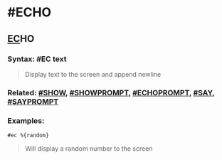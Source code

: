 # #ECHO

## <u>EC</u>HO

### **Syntax:** #EC text

> Display text to the screen and append newline

### **Related:** [#SHOW](SHOW.md), [#SHOWPROMPT](SHOWPROMPT.md), [#ECHOPROMPT](ECHOPROMPT.md), [#SAY](ECHO.md), [#SAYPROMPT](SAYPROMPT.md)

### **Examples:**
`#ec %{random}`
> Will display a random number to the screen
